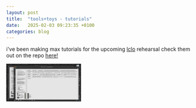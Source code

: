 ```yaml
---
layout: post
title:  "tools+toys - tutorials"
date:   2025-02-03 09:23:35 +0100
categories: blog
---
```


i've been making max tutorials for the upcoming [lclo][lclo] rehearsal check them out on the repo [here!][repo]

<img src="/assets/img/updates/tutorials.jpeg" height="101px" width="200px"/>

[repo]: https://github.com/other-kat/tools-toys-workshop-patches
[lclo]: https://lclo.otherkat.com/